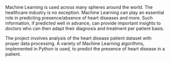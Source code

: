 Machine Learning is used across many spheres around the world. The healthcare industry is no exception. Machine Learning can play an essential role in predicting presence/absence of heart diseases and more. Such information, if predicted well in advance, can provide important insights to doctors who can then adapt their diagnosis and treatment per patient basis.

The project involves analysis of the heart disease patient dataset with proper data processing. A variety of Machine Learning algorithms, implemented in Python is used, to predict the presence of heart disease in a patient.
